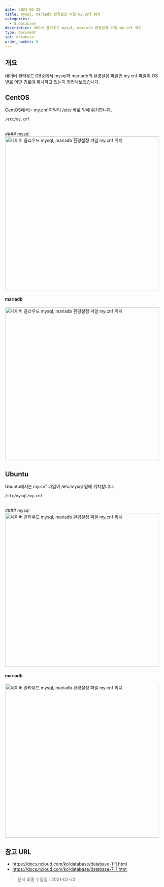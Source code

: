```yaml
---
date: 2021-02-22
title: mysql, mariadb 환경설정 파일 my.cnf 위치
categories:
  - 5.database
description: 네이버 클라우드 mysql, mariadb 환경설정 파일 my.cnf 위치
type: Document
set: database
order_number: 5
---
```


## 개요
네이버 클라우드 DB중에서 mysql과 mariadb의 환경설정 파일인 my.cnf 파일이 OS 별로 어떤 경로에 위치하고 있는지 정리해보겠습니다.

## CentOS
CentOS에서는 my.cnf 파일이 /etc/ 바로 밑에 위치합니다.
``` bash
/etc/my.cnf
```
<br />
#### mysql
<img src="../../images/ncp_database_mysql_mariadb_config_my_cnf_01.jpg" alt="네이버 클라우드 mysql, mariadb 환경설정 파일 my.cnf 위치" style="width:500px;align:center">

#### mariadb
<img src="../../images/ncp_database_mysql_mariadb_config_my_cnf_03.jpg" alt="네이버 클라우드 mysql, mariadb 환경설정 파일 my.cnf 위치" style="width:500px;align:center">

## Ubuntu 
Ubuntu에서는 my.cnf 파일이 /etc/mysql 밑에 위치합니다.
``` bash
/etc/mysql/my.cnf
```
<br />
#### mysql
<img src="../../images/ncp_database_mysql_mariadb_config_my_cnf_02.jpg" alt="네이버 클라우드 mysql, mariadb 환경설정 파일 my.cnf 위치" style="width:500px;align:center">

#### mariadb
<img src="../../images/ncp_database_mysql_mariadb_config_my_cnf_04.jpg" alt="네이버 클라우드 mysql, mariadb 환경설정 파일 my.cnf 위치" style="width:500px;align:center">


## 참고 URL
- <a href="https://docs.ncloud.com/ko/database/database-1-1.html" target="_blank" style="word-break:break-all;">https://docs.ncloud.com/ko/database/database-1-1.html</a>
- <a href="https://docs.ncloud.com/ko/database/database-7-1.html" target="_blank" style="word-break:break-all;">https://docs.ncloud.com/ko/database/database-7-1.html</a>

> 문서 최종 수정일 : 2021-02-22